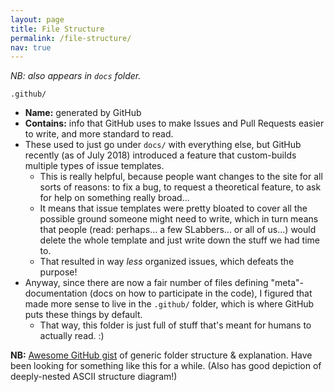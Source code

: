 ```yaml
---
layout: page
title: File Structure
permalink: /file-structure/
nav: true
---
```


*NB: also appears in `docs` folder.*

`.github/`

- **Name:** generated by GitHub
- **Contains:** info that GitHub uses to make Issues and Pull Requests easier to write, and more standard to read.
- These used to just go under `docs/` with everything else, but GitHub recently (as of July 2018) introduced a feature that custom-builds multiple types of issue templates.
	- This is really helpful, because people want changes to the site for all sorts of reasons: to fix a bug, to request a theoretical feature, to ask for help on something really broad...
	- It means that issue templates were pretty bloated to cover all the possible ground someone might need to write, which in turn means that people (read: perhaps... a few SLabbers... or all of us...) would delete the whole template and just write down the stuff we had time to.
	- That resulted in way *less* organized issues, which defeats the purpose!
- Anyway, since there are now a fair number of files defining "meta"-documentation (docs on how to participate in the code), I figured that made more sense to live in the `.github/` folder, which is where GitHub puts these things by default.
	- That way, this folder is just full of stuff that's meant for humans to actually read. :)

**NB:** [Awesome GitHub gist](https://gist.github.com/ryanflorence/daafb1e3cb8ad740b346) of generic folder structure & explanation. Have been looking for something like this for a while. (Also has good depiction of deeply-nested ASCII structure diagram!)